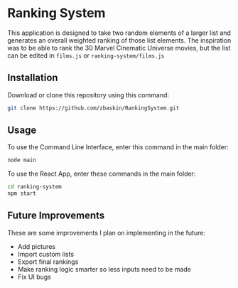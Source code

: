 # Ranking System

This application is designed to take two random elements of a larger list and generates an overall weighted ranking of those list elements. The inspiration was to be able to rank the 30 Marvel Cinematic Universe movies, but the list can be edited in ```films.js``` or ```ranking-system/films.js```

## Installation

Download or clone this repository using this command:

```bash
git clone https://github.com/zbaskin/RankingSystem.git
```

## Usage

To use the Command Line Interface, enter this command in the main folder:
```bash
node main
```

To use the React App, enter these commands in the main folder:
```bash
cd ranking-system
npm start
```

## Future Improvements

These are some improvements I plan on implementing in the future:
* Add pictures
* Import custom lists
* Export final rankings
* Make ranking logic smarter so less inputs need to be made
* Fix UI bugs
